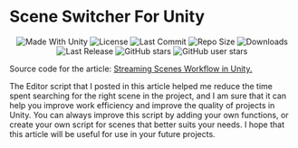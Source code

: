 # Scene Switcher For Unity


 <p align="center">
  <a>
    <img alt="Made With Unity" src="https://img.shields.io/badge/made%20with-Unity-57b9d3.svg?logo=Unity">
  </a>
  <a>
    <img alt="License" src="https://img.shields.io/github/license/RimuruDev/SceneSwitcherForUnity?logo=github">
  </a>
  <a>
    <img alt="Last Commit" src="https://img.shields.io/github/last-commit/RimuruDev/SceneSwitcherForUnity?logo=Mapbox&color=orange">
  </a>
  <a>
    <img alt="Repo Size" src="https://img.shields.io/github/repo-size/RimuruDev/SceneSwitcherForUnity?logo=VirtualBox">
  </a>
  <a>
    <img alt="Downloads" src="https://img.shields.io/github/downloads/RimuruDev/SceneSwitcherForUnity/total?color=brightgreen">
  </a>
  <a>
    <img alt="Last Release" src="https://img.shields.io/github/v/release/RimuruDev/SceneSwitcherForUnity?include_prereleases&logo=Dropbox&color=yellow">
  </a>
  <a>
    <img alt="GitHub stars" src="https://img.shields.io/github/stars/RimuruDev/SceneSwitcherForUnity?branch=main&label=Stars&logo=GitHub&logoColor=ffffff&labelColor=282828&color=informational&style=flat">
  </a>
  <a>
    <img alt="GitHub user stars" src="https://img.shields.io/github/stars/RimuruDev?affiliations=OWNER&branch=main&label=User%20Stars&logo=GitHub&logoColor=ffffff&labelColor=282828&color=informational&style=flat">
  </a>
</p>

Source code for the article: [Streaming Scenes Workflow in Unity.](https://www.linkedin.com/pulse/streamlining-scenes-workflow-unity-%25D1%2580%25D0%25B8%25D0%25BC%25D1%2583%25D1%2580%25D1%2583-%25D1%2582%25D0%25B5%25D0%25BC%25D0%25BF%25D0%25B5%25D1%2581%25D1%2582)

The Editor script that I posted in this article helped me reduce the time spent searching for the right scene in the project, and I am sure that it can help you improve work efficiency and improve the quality of projects in Unity. You can always improve this script by adding your own functions, or create your own script for scenes that better suits your needs. I hope that this article will be useful for use in your future projects.
